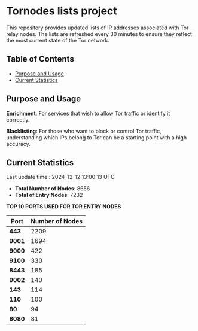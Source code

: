 # Tornodes lists project

This repository provides updated lists of IP addresses associated with Tor relay nodes. The lists are refreshed every 30 minutes to ensure they reflect the most current state of the Tor network.

## Table of Contents

- [Purpose and Usage](#purpose-and-usage)
- [Current Statistics](#current-statistics)


## Purpose and Usage

**Enrichment**: For services that wish to allow Tor traffic or identify it correctly.

**Blacklisting**: For those who want to block or control Tor traffic, understanding which IPs belong to Tor can be a starting point with a high accuracy.

## Current Statistics

Last update time : 2024-12-12 13:00:13 UTC

- **Total Number of Nodes**: 8656
- **Total of Entry Nodes**: 7232

**TOP 10 PORTS USED FOR TOR ENTRY NODES**

| **Port** | **Number of Nodes** |
|------|-----------------|
| **443**   | 2209  |
| **9001**   | 1694  |
| **9000**   | 422  |
| **9100**   | 330  |
| **8443**   | 185  |
| **9002**   | 140  |
| **143**   | 114  |
| **110**   | 100  |
| **80**   | 94  |
| **8080**   | 81  |

